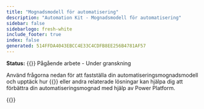```yaml
---
title: "Mognadsmodell för automatisering"
description: "Automation Kit - Mognadsmodell för automatisering"
sidebar: false
sidebarlogo: fresh-white
include_footer: true
index: false
generated: 514FFDA4043EBCC4E33C4CDFB8EE256B4781AF57
---
```


**Status:** {{<externalImage src="https://github.githubassets.com/images/icons/emoji/unicode/1f6a7.png" size="16x16" text="Construction Icon">}} Pågående arbete - Under granskning

Använd frågorna nedan för att fastställa din automatiseringsmognadsmodell och upptäck hur {{<product-name>}} eller andra relaterade lösningar kan hjälpa dig att förbättra din automatiseringsmognad med hjälp av Power Platform.

{{<questions name="/content/sv/automation-maturity-model.json" completed="" showNavigationButtons="false" locale="sv">}}
